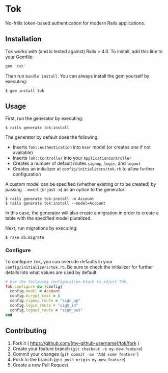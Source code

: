 # Tok

No-frills token-based authentication for modern Rails applications.

## Installation

Tok works with (and is tested against) Rails > 4.0. To install, add this line to your Gemfile:

```ruby
gem 'tok'
```

Then run `bundle install`. You can always install the gem yourself by executing:

    $ gem install tok

## Usage

First, run the generator by executing:

    $ rails generate tok:install

The generator by default does the following:

- Inserts `Tok::Authentication` into `User` model (or creates one if not available)
- Inserts `Tok::Controller` into your `ApplicationController`
- Creates a number of default routes `signup`, `login`, and `logout`
- Creates an initializer at `config/initializers/tok.rb` to allow further configuration

A custom model can be specified (whether existing or to be created) by passing `--model` (or just `-m`) as an option to the generator:

    $ rails generate tok:install -m Account
    $ rails generate tok:install --model=Account

In this case, the generator will also create a migration in order to create a table with the specified model pluralized.

Next, run migrations by executing:

    $ rake db:migrate

### Configure

To configure Tok, you can override defaults in your `config/initializers/tok.rb`. Be sure to check the initializer for further details into what values are used by default. 

```ruby
# Use the following configuration block to adjust Tok.
Tok.configure do |config|
  config.model = Account
  config.bcrypt_cost = 8 
  config.signup_route = "sign_up"
  config.login_route = "sign_in"
  config.logout_route = "sign_out"
end
```

## Contributing

1. Fork it ( https://github.com/[my-github-username]/tok/fork )
2. Create your feature branch (`git checkout -b my-new-feature`)
3. Commit your changes (`git commit -am 'Add some feature'`)
4. Push to the branch (`git push origin my-new-feature`)
5. Create a new Pull Request
